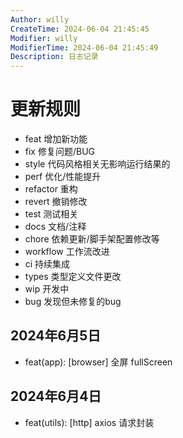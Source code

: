 ```yaml
---
Author: willy
CreateTime: 2024-06-04 21:45:45
Modifier: willy
ModifierTime: 2024-06-04 21:45:49
Description: 日志记录
---
```


# 更新规则

  - feat 增加新功能
  - fix 修复问题/BUG
  - style 代码风格相关无影响运行结果的
  - perf 优化/性能提升
  - refactor 重构
  - revert 撤销修改
  - test 测试相关
  - docs 文档/注释
  - chore 依赖更新/脚手架配置修改等
  - workflow 工作流改进
  - ci 持续集成
  - types 类型定义文件更改
  - wip 开发中
  - bug 发现但未修复的bug



## 2024年6月5日
  - feat(app): [browser] 全屏 fullScreen
## 2024年6月4日
  - feat(utils): [http] axios 请求封装

